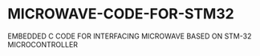 # MICROWAVE-CODE-FOR-STM32
EMBEDDED C CODE FOR INTERFACING MICROWAVE BASED ON STM-32 MICROCONTROLLER
